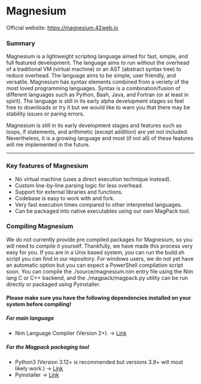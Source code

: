 # Magnesium

Official website: https://magnesium.42web.io

### Summary
Magnesium is a lightweight scripting language aimed for fast, simple, and full featured development. The language aims to run without the overhead of a traditional VM (virtual machine) or an AST (abstract syntax tree) to reduce overhead. The language aims to be simple, user friendly, and versatile. Magnesium has syntax elements combined from a veriety of the most loved programming languages. Syntax is a combination/fusion of different languages such as Python, Bash, Java, and Fortran (or at least in spirit). The language is still in its early alpha development stages so feel free to downloads or try it but we would like to warn you that there may be stability issues or paring errors.

Magnesium is still in its early development stages and features such as loops, if statements, and arithmetic (except addition) are yet not included. Nevertheless, it is a growing language and most (if not all) of these features will me implemented in the future.

______

### Key features of Magnesium

- No virtual machine (uses a direct execution technique instead).
- Custom line-by-line parsing logic for less overhead.
- Support for external libraries and functions.
- Codebase is easy to work with and fork.
- Very fast execution times compared to other interpreted languages.
- Can be packaged into native executables using our own MagPack tool.

### Compiling Magnesium

We do not currently provide pre compiled packages for Magnesium, so you will need to compile it yourself. Thankfully, we have made this process very easy for you. If you are in a Unix based system, you can run the build.sh script you can find in our repository. For windows users, we do not yet have an automatic option but you can expect a PowerShell compilation script soon. You can compile the ./source/magnesium.nim entry file using the Nim lang C or C++ backend, and the ./magpack/magpack.py utility can be run directly or packaged using Pyinstaller.

#### Please make sure you have the following dependencies installed on your system before compiling!

##### For main language
- Nim Language Compiler (Version 2+). -> [Link](https://nim-lang.org)
##### For the Magpack packaging tool
- Python3 (Version 3.12+ is recommended but versions 3.9+ will most likely work.) -> [Link](https://python.org)
- Pyinstaller -> [Link](https://pyinstaller.org)
